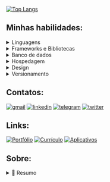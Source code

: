 [![Top Langs](https://github-readme-stats.vercel.app/api/top-langs/?username=rubenfilipe07&layout=compact&show_icons=true)](https://github.com/anuraghazra/github-readme-stats)


## **Minhas habilidades:**
<details>
  <summary>Linguagens</summary>
 
 > ![JavaScript](https://img.shields.io/badge/javascript-%23323330.svg?style=for-the-badge&logo=javascript&logoColor=%23F7DF1E)
![TypeScript](https://img.shields.io/badge/typescript-%23007ACC.svg?style=for-the-badge&logo=typescript&logoColor=white)
![TypeScript](https://img.shields.io/badge/Java-F82534?style=for-the-badge&logo=openjdk&logoColor=white)

</details>

<details>
  <summary>Frameworks e Bibliotecas</summary>
  
>![React](https://img.shields.io/badge/react.js-%2320232a.svg?style=for-the-badge&logo=react&logoColor=%2361DAFB)
![React native](https://img.shields.io/badge/react%20Native-%2320232a.svg?style=for-the-badge&logo=react&logoColor=%2361DAFB)
![Spring Boot](https://img.shields.io/badge/Spring%20Boot-6DB33F?style=for-the-badge&logo=spring&logoColor=white)
![jQuery](https://img.shields.io/badge/jquery-%230769AD.svg?style=for-the-badge&logo=jquery&logoColor=white)
![Strapi](https://img.shields.io/badge/strapi-%232E7EEA.svg?style=for-the-badge&logo=strapi&logoColor=white)
![Axios](https://img.shields.io/badge/Axios-5A29E4?style=for-the-badge&logo=axios&logoColor=white)
![SASS](https://img.shields.io/badge/SASS-hotpink.svg?style=for-the-badge&logo=SASS&logoColor=white)
![Ant-Design](https://img.shields.io/badge/-AntDesign-%230170FE?style=for-the-badge&logo=ant-design&logoColor=white)
![React suite](https://img.shields.io/badge/React%20Suite-5989e4.svg?style=for-the-badge&logo=react&logoColor=EB7482)
![Bootstrap](https://img.shields.io/badge/bootstrap-%23563D7C.svg?style=for-the-badge&logo=bootstrap&logoColor=white)
![React Bootstrap](https://img.shields.io/badge/react%20bootstrap-%23563D7C.svg?style=for-the-badge&logo=bootstrap&logoColor=white)
![Materialize](https://img.shields.io/badge/materialize-ef6e75.svg?style=for-the-badge&logo=materialdesign&logoColor=white)

</details> 

<details>
  <summary>Banco de dados</summary>
  
>![Mysql](https://img.shields.io/badge/MySQL-005C84?style=for-the-badge&logo=mysql&logoColor=white)
![PostgreSQL](https://img.shields.io/badge/PostgreSQL-316192?style=for-the-badge&logo=postgresql&logoColor=white)

</details>

<details>
  <summary>Hospedagem</summary>
  
>![Heroku](https://img.shields.io/badge/Heroku-430098?style=for-the-badge&logo=heroku&logoColor=white)
![Firebase](https://img.shields.io/badge/firebase-ffca28?style=for-the-badge&logo=firebase&logoColor=black)
![Fly.io](https://img.shields.io/badge/fly.io-8e5ef2?style=for-the-badge)
</details>

<details>
  <summary>Design</summary>
 
>![Figma](https://img.shields.io/badge/Figma-F24E1E?style=for-the-badge&logo=figma&logoColor=white)

</details>

<details>
  <summary>Versionamento</summary>
  
> ![Git](https://img.shields.io/badge/git-%23F05033.svg?style=for-the-badge&logo=git&logoColor=white)
![GitHub](https://img.shields.io/badge/github-%23121011.svg?style=for-the-badge&logo=github&logoColor=white)
</details>

## **Contatos:**
<a href="mailto:rubenfilipe.dev@gmail.com" target="blank"><img src="https://img.shields.io/badge/Gmail-D14836?style=for-the-badge&logo=gmail&logoColor=white" alt="gmail"/></a> 
<a href="https://linkedin.com/in/rubenfilipe07" target="blank"><img src="https://img.shields.io/badge/LinkedIn-0077B5?style=for-the-badge&logo=linkedin&logoColor=white" alt="linkedin"/></a>
<a href="https://t.me/ruben_filipe07" target="blank"><img src="https://img.shields.io/badge/Telegram-2CA5E0?style=for-the-badge&logo=telegram&logoColor=white" alt="telegram"/></a>
<a href="https://twitter.com/ruben_filipe07" target="blank"><img src="https://img.shields.io/badge/Twitter-1DA1F2?style=for-the-badge&logo=twitter&logoColor=white" alt="twitter"/></a>

## **Links:**
<a href="https://rubenfilipe.me/" target="blank"><img src="https://img.shields.io/badge/Portf%C3%B3lio-000000?style=for-the-badge" alt="Portfólio"/></a>
<a href="https://rubenfilipe.me/curriculo" target="blank"><img src="https://img.shields.io/badge/Curr%C3%ADculo-242735?style=for-the-badge" alt="Currículo"/></a>
<a href="https://play.google.com/store/apps/dev?id=6757498449764923052" target="blank"><img src="https://img.shields.io/badge/Aplicativos-414141?style=for-the-badge&logo=google-play&logoColor=white" alt="Aplicativos"/></a>  

## **Sobre:**

<details>
  <summary>📃 Resumo</summary>
  
<h2>👨‍💻 Experiência</h2>
 <img align="right" src="https://img.shields.io/badge/GitHub-100000?style=flat&logo=github&logoColor=white"/>
 <img align="right" src="https://img.shields.io/badge/Figma-F24E1E?style=flat&logo=figma&logoColor=white"/>
 <img align="right" src="https://img.shields.io/badge/MySql-4479A1?style=flat&logo=mysql&logoColor=ffffff"/>
 <img align="right" src="https://img.shields.io/badge/Strapi-2F2E8B?style=flat&logo=strapi&logoColor=ffffff"/>
 <img align="right" src="https://img.shields.io/badge/React-20232A?style=flat&logo=react&logoColor=61DAFB"/>


- 👨‍💻 **Bolsista de desenvolvimento web**\
📆 10/2021 - Momento\
📍 **Pró-Reitoria de Administração da UFRN (PROAD)** - Natal, RN

<h2>📚 Formação acadêmica</h2>
  
 - 📖 **Bacharelado em tecnologia da informação**\
📆 2021 - Momento\
📍 **Universidade Federal do Rio Grande do Norte** - Natal, RN

- 📖 **Técnico em informática**\
📆 2017 - 2021\
📍 **Instituto Federal do Rio Grande do Norte** - João Câmara, RN
  
<h2>📚 Formação complementar</h2>
  
 - 📖 **Curso FIC de Programador web**\
📆 2021 - 2021\
📍 **Instituto Metrópole Digital - UFRN** - Natal, RN

<h2>🧑‍💻 Workspace</h2>
  
<h3>💻 Notebook</h3>
<img src="https://img.shields.io/badge/acer-Aspire%205-83B81A?style=for-the-badge&logo=acer&logoColor=white"/>&nbsp;
<img src="https://img.shields.io/badge/Windows%2011-007ADC?style=for-the-badge&logo=windows&logoColor=white"/>&nbsp;
<img src="https://img.shields.io/badge/intel-core%20i5%2010210u-%230071C5.svg?&style=for-the-badge&logo=intel&logoColor=white"/>&nbsp;
<img src="https://img.shields.io/badge/RAM-8GB-%230071C5.svg?&style=for-the-badge&logoColor=white"/>

<h3>🖥️ Monitor</h3>
<img src="https://img.shields.io/badge/monitor%20dell-s2421hn-007DB8?style=for-the-badge&logo=dell&logoColor=white"/>

<h3>⌨️🖱️ Periféricos</h3>
<img src="https://img.shields.io/badge/Mouse%20Logitech-G203-00ACE8?style=for-the-badge&logo=logitech&logoColor=white"/>                                                        
<img src="https://img.shields.io/badge/Teclado%20Logitech-G213-00ACE8?style=for-the-badge&logo=logitech&logoColor=white"/>
<img src="https://img.shields.io/badge/Mousepad%20Logitech-G240-00ACE8?style=for-the-badge&logo=logitech&logoColor=white"/>      
                                                                                                                         
</details>
